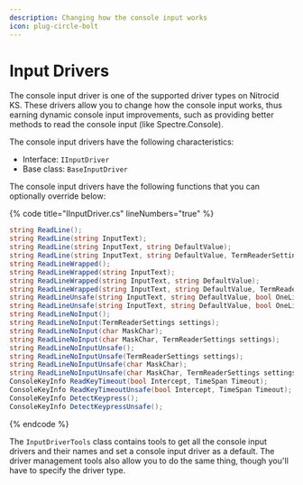```yaml
---
description: Changing how the console input works
icon: plug-circle-bolt
---
```


# Input Drivers

The console input driver is one of the supported driver types on Nitrocid KS. These drivers allow you to change how the console input works, thus earning dynamic console input improvements, such as providing better methods to read the console input (like Spectre.Console).

The console input drivers have the following characteristics:

* Interface: `IInputDriver`
* Base class: `BaseInputDriver`

The console input drivers have the following functions that you can optionally override below:

{% code title="IInputDriver.cs" lineNumbers="true" %}
```csharp
string ReadLine();
string ReadLine(string InputText);
string ReadLine(string InputText, string DefaultValue);
string ReadLine(string InputText, string DefaultValue, TermReaderSettings settings);
string ReadLineWrapped();
string ReadLineWrapped(string InputText);
string ReadLineWrapped(string InputText, string DefaultValue);
string ReadLineWrapped(string InputText, string DefaultValue, TermReaderSettings settings);
string ReadLineUnsafe(string InputText, string DefaultValue, bool OneLineWrap = false);
string ReadLineUnsafe(string InputText, string DefaultValue, bool OneLineWrap = false, TermReaderSettings settings = null);
string ReadLineNoInput();
string ReadLineNoInput(TermReaderSettings settings);
string ReadLineNoInput(char MaskChar);
string ReadLineNoInput(char MaskChar, TermReaderSettings settings);
string ReadLineNoInputUnsafe();
string ReadLineNoInputUnsafe(TermReaderSettings settings);
string ReadLineNoInputUnsafe(char MaskChar);
string ReadLineNoInputUnsafe(char MaskChar, TermReaderSettings settings);
ConsoleKeyInfo ReadKeyTimeout(bool Intercept, TimeSpan Timeout);
ConsoleKeyInfo ReadKeyTimeoutUnsafe(bool Intercept, TimeSpan Timeout);
ConsoleKeyInfo DetectKeypress();
ConsoleKeyInfo DetectKeypressUnsafe();
```
{% endcode %}

The `InputDriverTools` class contains tools to get all the console input drivers and their names and set a console input driver as a default. The driver management tools also allow you to do the same thing, though you'll have to specify the driver type.
